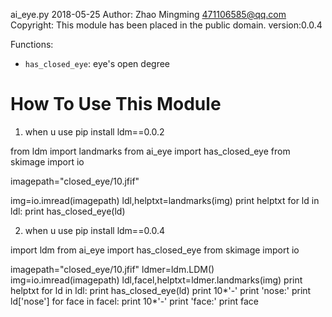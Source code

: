 ai_eye.py 2018-05-25 
Author: Zhao Mingming <471106585@qq.com>
Copyright: This module has been placed in the public domain.
version:0.0.4

Functions:

- `has_closed_eye`: eye's open degree


How To Use This Module
======================


1. when u use pip install ldm==0.0.2

from ldm import landmarks
from ai_eye import has_closed_eye
from skimage import io

imagepath="closed_eye/10.jfif"

img=io.imread(imagepath)
ldl,helptxt=landmarks(img)
print helptxt
for ld in ldl:
print has_closed_eye(ld)


2. when u use  pip install ldm==0.0.4

import  ldm
from ai_eye import has_closed_eye
from skimage import io

imagepath="closed_eye/10.jfif"
ldmer=ldm.LDM()
img=io.imread(imagepath)
ldl,facel,helptxt=ldmer.landmarks(img)
print helptxt
for ld in ldl:
print has_closed_eye(ld)
print 10*'-'
print 'nose:'
print ld['nose']
for face in facel:
print 10*'-'
print 'face:'
print face
